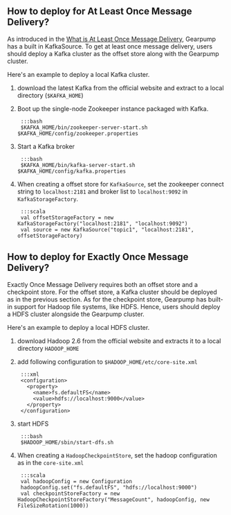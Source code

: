 ## How to deploy for At Least Once Message Delivery?

As introduced in the [What is At Least Once Message Delivery](../introduction/message-delivery#what-is-at-least-once-message-delivery), Gearpump has a built in KafkaSource. To get at least once message delivery, users should deploy a Kafka cluster as the offset store along with the Gearpump cluster. 

Here's an example to deploy a local Kafka cluster. 

1. download the latest Kafka from the official website and extract to a local directory (`$KAFKA_HOME`)

2. Boot up the single-node Zookeeper instance packaged with Kafka. 

    	:::bash
    	$KAFKA_HOME/bin/zookeeper-server-start.sh $KAFKA_HOME/config/zookeeper.properties
    
 
3. Start a Kafka broker

	    :::bash
	    $KAFKA_HOME/bin/kafka-server-start.sh $KAFKA_HOME/config/kafka.properties
	      

4. When creating a offset store for `KafkaSource`, set the zookeeper connect string to `localhost:2181` and broker list to `localhost:9092` in `KafkaStorageFactory`.

	    :::scala
	    val offsetStorageFactory = new KafkaStorageFactory("localhost:2181", "localhost:9092")
	    val source = new KafkaSource("topic1", "localhost:2181", offsetStorageFactory)
	    

## How to deploy for Exactly Once Message Delivery?

Exactly Once Message Delivery requires both an offset store and a checkpoint store. For the offset store, a Kafka cluster should be deployed as in the previous section. As for the checkpoint store, Gearpump has built-in support for Hadoop file systems, like HDFS. Hence, users should deploy a HDFS cluster alongside the Gearpump cluster. 

Here's an example to deploy a local HDFS cluster.

1. download Hadoop 2.6 from the official website and extracts it to a local directory `HADOOP_HOME`

2. add following configuration to `$HADOOP_HOME/etc/core-site.xml`

	    :::xml
	    <configuration>
	      <property>
	        <name>fs.defaultFS</name>
	        <value>hdfs://localhost:9000</value>
	      </property>
	    </configuration>
	    

3. start HDFS

	    :::bash
	    $HADOOP_HOME/sbin/start-dfs.sh
	    
   
4. When creating a `HadoopCheckpointStore`, set the hadoop configuration as in the `core-site.xml`

		:::scala   
    	val hadoopConfig = new Configuration
    	hadoopConfig.set("fs.defaultFS", "hdfs://localhost:9000")
    	val checkpointStoreFactory = new HadoopCheckpointStoreFactory("MessageCount", hadoopConfig, new FileSizeRotation(1000))

    